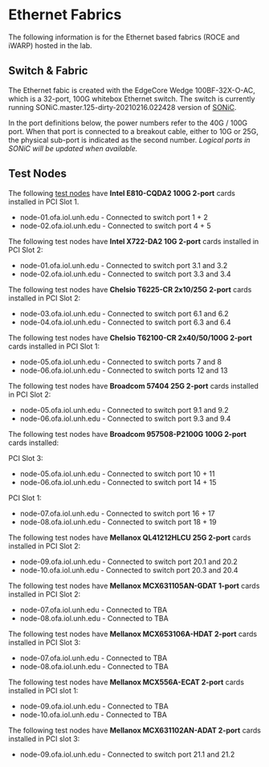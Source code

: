 # Ethernet Fabrics

The following information is for the Ethernet based fabrics (ROCE and iWARP)
hosted in the lab.

## Switch & Fabric

The Ethernet fabic is created with the EdgeCore Wedge 100BF-32X-O-AC, which is
a 32-port, 100G whitebox Ethernet switch.  The switch is currently running
SONiC.master.125-dirty-20210216.022428 version of [SONiC](https://azure.github.io/SONiC/).

In the port definitions below, the power numbers refer to the 40G / 100G port. When
that port is connected to a breakout cable, either to 10G or 25G, the physical
sub-port is indicated as the second number.  *Logical ports in SONiC will be updated
when available.*

## Test Nodes

The following [test nodes](test_nodes.md) have **Intel E810-CQDA2 100G 2-port** cards installed in PCI Slot 1.

* node-01.ofa.iol.unh.edu - Connected to switch port 1 + 2
* node-02.ofa.iol.unh.edu - Connected to switch port 4 + 5

The following test nodes have **Intel X722-DA2 10G 2-port** cards installed in PCI Slot 2:

* node-01.ofa.iol.unh.edu - Connected to switch port 3.1 and 3.2
* node-02.ofa.iol.unh.edu - Connected to switch port 3.3 and 3.4

The following test nodes have **Chelsio T6225-CR 2x10/25G 2-port** cards installed in PCI Slot 2:

* node-03.ofa.iol.unh.edu - Connected to switch port 6.1 and 6.2
* node-04.ofa.iol.unh.edu - Connected to switch port 6.3 and 6.4

The following test nodes have **Chelsio T62100-CR 2x40/50/100G 2-port** cards installed in PCI Slot 1:

* node-05.ofa.iol.unh.edu - Connected to switch ports 7 and 8
* node-06.ofa.iol.unh.edu - Connected to switch ports 12 and 13

The following test nodes have **Broadcom 57404 25G 2-port** cards installed in PCI Slot 2:

* node-05.ofa.iol.unh.edu - Connected to switch port 9.1 and 9.2
* node-06.ofa.iol.unh.edu - Connected to switch port 9.3 and 9.4

The following test nodes have **Broadcom 957508-P2100G 100G 2-port** cards installed:

PCI Slot 3:

* node-05.ofa.iol.unh.edu - Connected to switch port 10 + 11
* node-06.ofa.iol.unh.edu - Connected to switch port 14 + 15

PCI Slot 1:

* node-07.ofa.iol.unh.edu - Connected to switch port 16 + 17
* node-08.ofa.iol.unh.edu - Connected to switch port 18 + 19

The following test nodes have **Mellanox QL41212HLCU 25G 2-port** cards installed in PCI Slot 2:

* node-09.ofa.iol.unh.edu - Connected to switch port 20.1 and 20.2
* node-10.ofa.iol.unh.edu - Connected to switch port 20.3 and 20.4

The following test nodes have **Mellanox MCX631105AN-GDAT 1-port** cards installed in PCI Slot 2:

* node-07.ofa.iol.unh.edu - Connected to TBA
* node-08.ofa.iol.unh.edu - Connected to TBA

The following test nodes have **Mellanox MCX653106A-HDAT 2-port** cards installed in PCI Slot 3:

* node-07.ofa.iol.unh.edu - Connected to TBA
* node-08.ofa.iol.unh.edu - Connected to TBA

The following test nodes have **Mellanox MCX556A-ECAT 2-port** cards installed in PCI slot 1:

* node-09.ofa.iol.unh.edu - Connected to TBA
* node-10.ofa.iol.unh.edu - Connected to TBA

The following test nodes have **Mellanox MCX631102AN-ADAT 2-port** cards installed in PCI slot 3:

* node-09.ofa.iol.unh.edu - Connected to switch port 21.1 and 21.2
